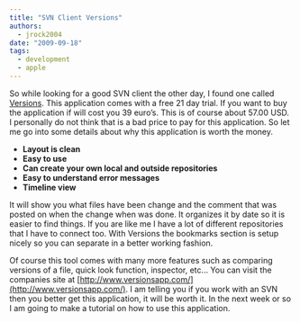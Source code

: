 ```yaml
---
title: "SVN Client Versions"
authors:
  - jrock2004
date: "2009-09-18"
tags:
  - development
  - apple
---
```


So while looking for a good SVN client the other day, I found one called [Versions](http://versionsapp.com/). This application comes with a free 21 day trial. If you want to buy the application if will cost you 39 euro’s. This is of course about 57.00 USD. I personally do not think that is a bad price to pay for this application. So let me go into some details about why this application is worth the money.

- **Layout is clean**
- **Easy to use**
- **Can create your own local and outside repositories**
- **Easy to understand error messages**
- **Timeline view**

It will show you what files have been change and the comment that was posted on when the change when was done. It organizes it by date so it is easier to find things. If you are like me I have a lot of different repositories that I have to connect too. With Versions the bookmarks section is setup nicely so you can separate in a better working fashion.

Of course this tool comes with many more features such as comparing versions of a file, quick look function, inspector, etc… You can visit the companies site at [http://www.versionsapp.com/](http://www.versionsapp.com/). I am telling you if you work with an SVN then you better get this application, it will be worth it. In the next week or so I am going to make a tutorial on how to use this application.
